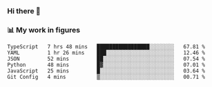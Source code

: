 ### Hi there 👋

### 📊 My work in figures

<!--START_SECTION:waka-->

```text
TypeScript   7 hrs 48 mins   █████████████████░░░░░░░░   67.81 %
YAML         1 hr 26 mins    ███░░░░░░░░░░░░░░░░░░░░░░   12.46 %
JSON         52 mins         ██░░░░░░░░░░░░░░░░░░░░░░░   07.54 %
Python       48 mins         █▓░░░░░░░░░░░░░░░░░░░░░░░   07.01 %
JavaScript   25 mins         █░░░░░░░░░░░░░░░░░░░░░░░░   03.64 %
Git Config   4 mins          ▒░░░░░░░░░░░░░░░░░░░░░░░░   00.71 %
```

<!--END_SECTION:waka-->
